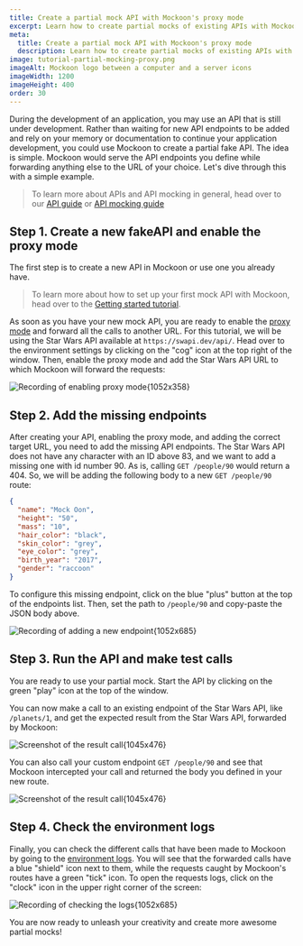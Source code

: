 ```yaml
---
title: Create a partial mock API with Mockoon's proxy mode
excerpt: Learn how to create partial mocks of existing APIs with Mockoon's proxy mode in three easy steps
meta:
  title: Create a partial mock API with Mockoon's proxy mode
  description: Learn how to create partial mocks of existing APIs with Mockoon's proxy mode and forward traffic to a REST API in three easy steps
image: tutorial-partial-mocking-proxy.png
imageAlt: Mockoon logo between a computer and a server icons
imageWidth: 1200
imageHeight: 400
order: 30
---
```


During the development of an application, you may use an API that is still under development. Rather than waiting for new API endpoints to be added and rely on your memory or documentation to continue your application development, you could use Mockoon to create a partial fake API. The idea is simple. Mockoon would serve the API endpoints you define while forwarding anything else to the URL of your choice. Let's dive through this with a simple example.

> To learn more about APIs and API mocking in general, head over to our [API guide](/articles/api-guide-what-are-api/) or [API mocking guide](/articles/what-is-api-mocking/)

## Step 1. Create a new fakeAPI and enable the proxy mode

The first step is to create a new API in Mockoon or use one you already have.

> To learn more about how to set up your first mock API with Mockoon, head over to the [Getting started tutorial](tutorials:getting-started).

As soon as you have your new mock API, you are ready to enable the [proxy mode](docs:proxy-mode) and forward all the calls to another URL. For this tutorial, we will be using the Star Wars API available at `https://swapi.dev/api/`. Head over to the environment settings by clicking on the "cog" icon at the top right of the window. Then, enable the proxy mode and add the Star Wars API URL to which Mockoon will forward the requests:

![Recording of enabling proxy mode{1052x358}](/images/tutorials/proxy-mode/enable-proxy-mode.gif)

## Step 2. Add the missing endpoints

After creating your API, enabling the proxy mode, and adding the correct target URL, you need to add the missing API endpoints.
The Star Wars API does not have any character with an ID above 83, and we want to add a missing one with id number 90. As is, calling `GET /people/90` would return a 404. So, we will be adding the following body to a new `GET /people/90` route:

```json
{
  "name": "Mock Oon",
  "height": "50",
  "mass": "10",
  "hair_color": "black",
  "skin_color": "grey",
  "eye_color": "grey",
  "birth_year": "2017",
  "gender": "raccoon"
}
```

To configure this missing endpoint, click on the blue "plus" button at the top of the endpoints list. Then, set the path to `/people/90` and copy-paste the JSON body above.

![Recording of adding a new endpoint{1052x685}](/images/tutorials/proxy-mode/add-new-endpoint.gif)

## Step 3. Run the API and make test calls

You are ready to use your partial mock. Start the API by clicking on the green "play" icon at the top of the window.

You can now make a call to an existing endpoint of the Star Wars API, like `/planets/1`, and get the expected result from the Star Wars API, forwarded by Mockoon:

![Screenshot of the result call{1045x476}](/images/tutorials/proxy-mode/result-call-existing-endpoint.png)

You can also call your custom endpoint `GET /people/90` and see that Mockoon intercepted your call and returned the body you defined in your new route.

![Screenshot of the result call{1045x476}](/images/tutorials/proxy-mode/result-call-endpoint.png)

## Step 4. Check the environment logs

Finally, you can check the different calls that have been made to Mockoon by going to the [environment logs](docs:requests-logging). You will see that the forwarded calls have a blue "shield" icon next to them, while the requests caught by Mockoon's routes have a green "tick" icon.
To open the requests logs, click on the "clock" icon in the upper right corner of the screen:

![Recording of checking the logs{1052x685}](/images/tutorials/proxy-mode/verify-call-logs.gif)

You are now ready to unleash your creativity and create more awesome partial mocks!
